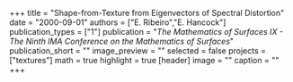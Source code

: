 +++
title = "Shape-from-Texture from Eigenvectors of Spectral Distortion"
date = "2000-09-01"
authors = ["E. Ribeiro","E. Hancock"]
publication_types = ["1"]
publication = "_The Mathematics of Surfaces IX - The Ninth IMA Conference on the Mathematics of Surfaces_"
publication_short = ""
image_preview = ""
selected = false
projects = ["textures"]
math = true
highlight = true
[header]
image = ""
caption = ""
+++

